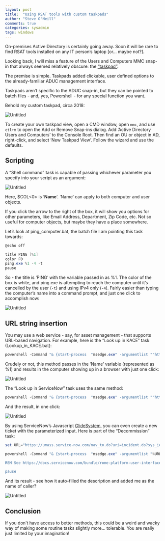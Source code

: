 ```yaml
---
layout: post
title:  "Using RSAT tools with custom taskpads"
author: "Steve O'Neill"
comments: true
categories: sysadmin
tags: windows
---
```


On-premises Active Directory is certainly going away. Soon it will be rare to find RSAT tools installed on any IT person’s laptop [or... maybe not?].

Looking back, I will miss a feature of the Users and Computers MMC snap-in that always seemed relatively obscure: the [“taskpad”](https://petri.com/add-taskpad-custom-mmc/).

The premise is simple. Taskpads added clickable, user defined options to the already-familiar ADUC management interface. 

Taskpads aren’t specific to the ADUC snap-in, but they can be pointed to batch files - and, yes, Powershell - for any special function you want.

Behold my custom taskpad, circa 2018:

![Untitled]({{site.url}}/docs/assets/img/taskpad%20f1162ea308774fb3bb74bf699eec8984/Untitled.png)

To create your own taskpad view, open a CMD window, open ```mmc```, and use ```ctl+m``` to open the Add or Remove Snap-ins dialog. Add ‘Active Directory Users and Computers’ to the Console Root. Then find an OU or object in AD, right-click, and select ‘New Taskpad View’. Follow the wizard and use the defaults.

## Scripting

A “Shell command” task is capable of passing whichever parameter you specify into your script as an argument:

![Untitled]({{site.url}}/docs/assets/img/taskpad%20f1162ea308774fb3bb74bf699eec8984/Untitled%201.png)

Here, $COL<0> is ‘**Name**’. ‘Name’ can apply to both computer and user objects. 

If you click the arrow to the right of the box, it will show you options for other parameters, like Email Address, Department, Zip Code, etc. Not so useful for computer objects, but maybe they have a place somewhere.

Let’s look at ping_computer.bat, the batch file I am pointing this task towards:

```powershell
@echo off

title PING [%1]
color F0
ping.exe %1 -4 -t
pause
```

So - the title is ‘PING’ with the variable passed in as %1. The color of the box is white, and ping.exe is attempting to reach the computer until it’s cancelled by the user (```-t```) and using IPv4 only (```-4```). Fairly easier than typing the computer’s name into a command prompt, and just one click to accomplish now:

![Untitled]({{site.url}}/docs/assets/img/taskpad%20f1162ea308774fb3bb74bf699eec8984/Untitled%202.png)

## URL string insertion

You may use a web service - say, for asset management - that supports URL-based navigation. For example, here is the “Look up in KACE” task (Lookup_in_KACE.bat):

```powershell
powershell -Command "& {start-process  "msedge.exe" -argumentlist ""https://myKACEinstace.com/adminui/computer_inventory.php?LABEL_ID=&SEARCH_SELECTION="%1"""}"
```

Crudely or not, this method passes in the ‘Name’ variable (represented as %1) and results in the computer showing up in a browser with just one click:

![Untitled]({{site.url}}/docs/assets/img/taskpad%20f1162ea308774fb3bb74bf699eec8984/Untitled%203.png)

The “Look up in ServiceNow” task uses the same method: 

```powershell
powershell -Command "& {start-process  "msedge.exe" -argumentlist ""https://myinstance.service-now.com/nav_to.do?uri=textsearch.do?sysparm_search="%1"""}"
```

And the result, in one click:

![Untitled]({{site.url}}/docs/assets/img/taskpad%20f1162ea308774fb3bb74bf699eec8984/Untitled%204.png)

By using ServiceNow’s Javascript [GlideSystem](https://docs.servicenow.com/bundle/rome-platform-user-interface/page/use/navigation/reference/r_NavigatingByURLExamples.html), you can even create a new ticket with the parameterized input. Here is part of the “Decommission” task:

```powershell
set URL="https://umass.service-now.com/nav_to.do?uri=incident.do?sys_id=-1%26sysparm_query=priority=1^incident_state=3^caller_id=javascript:gs.getUserID()^short_description=Decommissioned"

powershell -Command "& {start-process  "msedge.exe" -argumentlist "%URL%""}"

REM See https://docs.servicenow.com/bundle/rome-platform-user-interface/page/use/navigation/reference/r_NavigatingByURLExamples.html

pause
```

And its result - see how it auto-filled the description and added me as the name of caller?

![Untitled]({{site.url}}/docs/assets/img/taskpad%20f1162ea308774fb3bb74bf699eec8984/Untitled%205.png)

## Conclusion

If you don't have access to better methods, this could be a weird and wacky way of making some routine tasks slightly more... tolerable. You are really just limited by your imagination!
